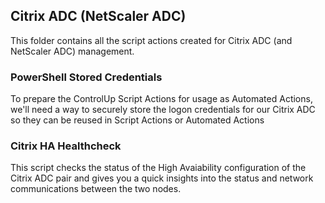 ## Citrix ADC (NetScaler ADC)
This folder contains all the script actions created for Citrix ADC (and NetScaler ADC) management.

### PowerShell Stored Credentials
To prepare the ControlUp Script Actions for usage as Automated Actions, we'll need a way to securely store the logon credentials for our Citrix ADC so they can be reused in Script Actions or Automated Actions


### Citrix HA Healthcheck
This script checks the status of the High Avaiability configuration of the Citrix ADC pair and gives you a quick insights into the status and network communications between the two nodes.


